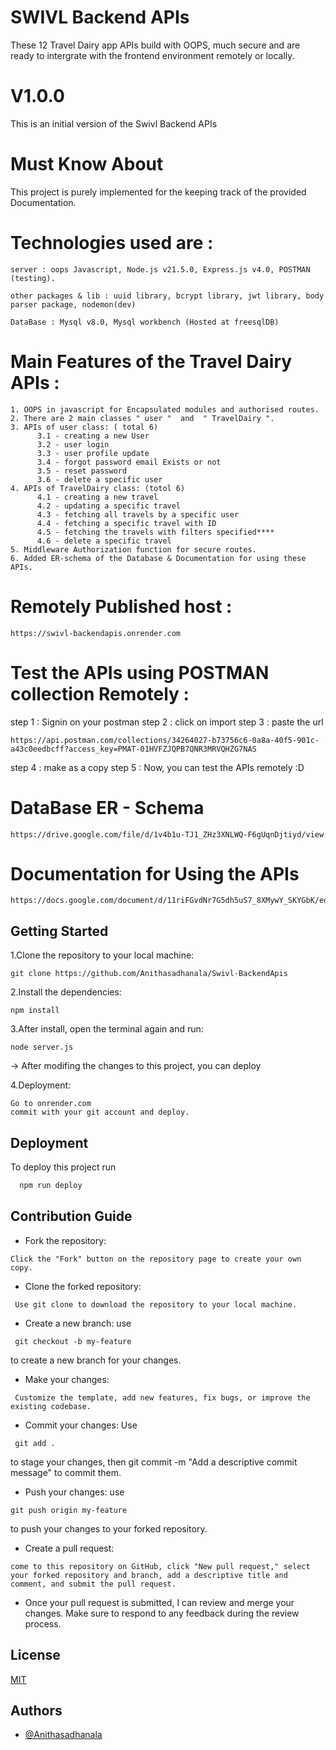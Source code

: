 
# SWIVL Backend APIs

These 12 Travel Dairy app APIs build with OOPS, much secure and are ready to intergrate with the frontend environment remotely or locally.

# V1.0.0
This is an initial version of the Swivl Backend APIs

# Must Know About

This project is purely implemented for the keeping track of the provided Documentation.

# Technologies used are :

```
server : oops Javascript, Node.js v21.5.0, Express.js v4.0, POSTMAN (testing).

other packages & lib : uuid library, bcrypt library, jwt library, body parser package, nodemon(dev)

DataBase : Mysql v8.0, Mysql workbench (Hosted at freesqlDB)
```

# Main Features of the Travel Dairy APIs : 

```
1. OOPS in javascript for Encapsulated modules and authorised routes.
2. There are 2 main classes " user "  and  " TravelDairy ".
3. APIs of user class: ( total 6)
      3.1 - creating a new User
      3.2 - user login
      3.3 - user profile update
      3.4 - forgot password email Exists or not
      3.5 - reset password
      3.6 - delete a specific user
4. APIs of TravelDairy class: (totol 6)
      4.1 - creating a new travel
      4.2 - updating a specific travel
      4.3 - fetching all travels by a specific user
      4.4 - fetching a specific travel with ID
      4.5 - fetching the travels with filters specified****
      4.6 - delete a specific travel
5. Middleware Authorization function for secure routes.
6. Added ER-schema of the Database & Documentation for using these APIs.

``` 


# Remotely Published host : 

```
https://swivl-backendapis.onrender.com

```

# Test the APIs using POSTMAN collection Remotely :

step 1 : Signin on your postman
step 2 : click on import
step 3 : paste the url
```
https://api.postman.com/collections/34264027-b73756c6-0a8a-40f5-901c-a43c0eedbcff?access_key=PMAT-01HVFZJQPB7QNR3MRVQHZG7NAS
```
step 4 : make as a copy
step 5 : Now, you can test the APIs remotely :D




# DataBase ER - Schema

```
https://drive.google.com/file/d/1v4b1u-TJ1_ZHz3XNLWQ-F6gUqnDjtiyd/view

```

# Documentation for Using the APIs

```
https://docs.google.com/document/d/11riFGvdNr7G5dh5uS7_8XMywY_SKYGbK/edit

```




## Getting Started

1.Clone the repository to your local machine:

```git
git clone https://github.com/Anithasadhanala/Swivl-BackendApis

```


2.Install the dependencies:

```git
npm install
```


3.After install, open the terminal again and run:

```git
node server.js
```

-> After modifing the changes to this project, you can deploy

4.Deployment:

```chrome
Go to onrender.com
commit with your git account and deploy.
```



## Deployment

To deploy this project run

```bash
  npm run deploy
```


## Contribution Guide
- Fork the repository: 
```
Click the "Fork" button on the repository page to create your own copy.
```


- Clone the forked repository:
```
 Use git clone to download the repository to your local machine.
```
- Create a new branch: use
```
 git checkout -b my-feature
```
  to create a new branch for your changes.



- Make your changes:
```
 Customize the template, add new features, fix bugs, or improve the existing codebase.
```
- Commit your changes: Use
```
 git add . 
 ```
 to stage your changes, then git commit -m "Add a descriptive commit message" to commit them.



- Push your changes: use
``` 
git push origin my-feature 
```
to push your changes to your forked repository.

- Create a pull request:
``` 
come to this repository on GitHub, click "New pull request," select your forked repository and branch, add a descriptive title and comment, and submit the pull request.
```

- Once your pull request is submitted, I can review and merge your changes. Make sure to respond to any feedback during the review process.




## License

[MIT](https://choosealicense.com/licenses/mit/)





## Authors

- [@Anithasadhanala](https://github.com/Anithasadhanala)








